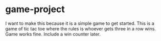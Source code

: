 # game-project
I want to make this because it is a simple game to get started. This is a game of tic tac toe where the rules is whoever gets three in a row wins.
Game works fine. Include a win counter later.
